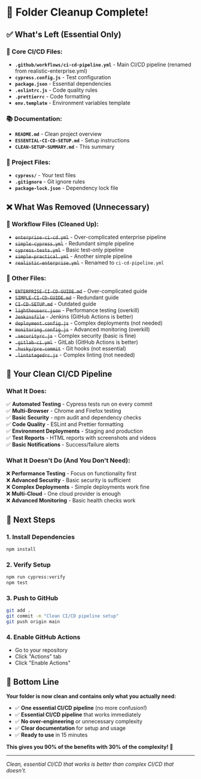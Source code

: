 # 🧹 **Folder Cleanup Complete!**

## ✅ **What's Left (Essential Only)**

### **🚀 Core CI/CD Files:**
- **`.github/workflows/ci-cd-pipeline.yml`** - Main CI/CD pipeline (renamed from realistic-enterprise.yml)
- **`cypress.config.js`** - Test configuration
- **`package.json`** - Essential dependencies
- **`.eslintrc.js`** - Code quality rules
- **`.prettierrc`** - Code formatting
- **`env.template`** - Environment variables template

### **📚 Documentation:**
- **`README.md`** - Clean project overview
- **`ESSENTIAL-CI-CD-SETUP.md`** - Setup instructions
- **`CLEAN-SETUP-SUMMARY.md`** - This summary

### **🔧 Project Files:**
- **`cypress/`** - Your test files
- **`.gitignore`** - Git ignore rules
- **`package-lock.json`** - Dependency lock file

## ❌ **What Was Removed (Unnecessary)**

### **📁 Workflow Files (Cleaned Up):**
- ~~`enterprise-ci-cd.yml`~~ - Over-complicated enterprise pipeline
- ~~`simple-cypress.yml`~~ - Redundant simple pipeline
- ~~`cypress-tests.yml`~~ - Basic test-only pipeline
- ~~`simple-practical.yml`~~ - Another simple pipeline
- ~~`realistic-enterprise.yml`~~ - Renamed to `ci-cd-pipeline.yml`

### **📁 Other Files:**
- ~~`ENTERPRISE-CI-CD-GUIDE.md`~~ - Over-complicated guide
- ~~`SIMPLE-CI-CD-GUIDE.md`~~ - Redundant guide
- ~~`CI-CD-SETUP.md`~~ - Outdated guide
- ~~`lighthouserc.json`~~ - Performance testing (overkill)
- ~~`Jenkinsfile`~~ - Jenkins (GitHub Actions is better)
- ~~`deployment.config.js`~~ - Complex deployments (not needed)
- ~~`monitoring.config.js`~~ - Advanced monitoring (overkill)
- ~~`.securityrc.js`~~ - Complex security (basic is fine)
- ~~`.gitlab-ci.yml`~~ - GitLab (GitHub Actions is better)
- ~~`.husky/pre-commit`~~ - Git hooks (not essential)
- ~~`.lintstagedrc.js`~~ - Complex linting (not needed)

## 🎯 **Your Clean CI/CD Pipeline**

### **What It Does:**
✅ **Automated Testing** - Cypress tests run on every commit  
✅ **Multi-Browser** - Chrome and Firefox testing  
✅ **Basic Security** - npm audit and dependency checks  
✅ **Code Quality** - ESLint and Prettier formatting  
✅ **Environment Deployments** - Staging and production  
✅ **Test Reports** - HTML reports with screenshots and videos  
✅ **Basic Notifications** - Success/failure alerts  

### **What It Doesn't Do (And You Don't Need):**
❌ **Performance Testing** - Focus on functionality first  
❌ **Advanced Security** - Basic security is sufficient  
❌ **Complex Deployments** - Simple deployments work fine  
❌ **Multi-Cloud** - One cloud provider is enough  
❌ **Advanced Monitoring** - Basic health checks work  

## 🚀 **Next Steps**

### **1. Install Dependencies**
```bash
npm install
```

### **2. Verify Setup**
```bash
npm run cypress:verify
npm test
```

### **3. Push to GitHub**
```bash
git add .
git commit -m "Clean CI/CD pipeline setup"
git push origin main
```

### **4. Enable GitHub Actions**
- Go to your repository
- Click "Actions" tab
- Click "Enable Actions"

## 🎉 **Bottom Line**

**Your folder is now clean and contains only what you actually need:**

- ✅ **One essential CI/CD pipeline** (no more confusion!)
- ✅ **Essential CI/CD pipeline** that works immediately
- ✅ **No over-engineering** or unnecessary complexity
- ✅ **Clear documentation** for setup and usage
- ✅ **Ready to use** in 15 minutes

**This gives you 90% of the benefits with 30% of the complexity! 🚀**

---

*Clean, essential CI/CD that works is better than complex CI/CD that doesn't.* 